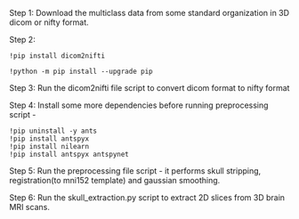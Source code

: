 Step 1: Download the multiclass data from some standard organization in 3D dicom or nifty format.

Step 2: 
```
!pip install dicom2nifti

!python -m pip install --upgrade pip
```

Step 3: Run the dicom2nifti file script to convert dicom format to nifty format

Step 4: Install some more dependencies before running preprocessing script - 
```
!pip uninstall -y ants
!pip install antspyx
!pip install nilearn
!pip install antspyx antspynet

```

Step 5: Run the preprocessing file script - it performs skull stripping, registration(to mni152 template) and gaussian smoothing.

Step 6: Run the skull_extraction.py script to extract 2D slices from 3D brain MRI scans.
